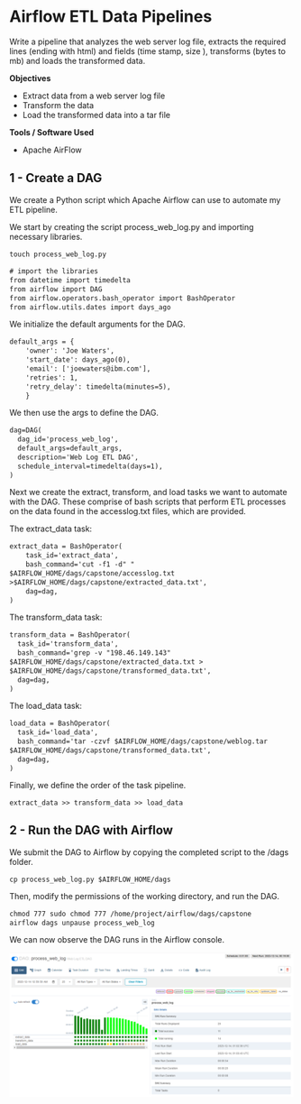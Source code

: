 # Airflow ETL Data Pipelines
Write a pipeline that analyzes the web server log file, extracts the required lines (ending with html) and fields (time stamp, size ), transforms (bytes to mb) and loads the transformed data.

**Objectives**
- Extract data from a web server log file
- Transform the data
- Load the transformed data into a tar file

**Tools / Software Used**
- Apache AirFlow 

## 1 - Create a DAG
We create a Python script which Apache Airflow can use to automate my ETL pipeline.

We start by creating the script process_web_log.py and importing necessary libraries.
```
touch process_web_log.py
```
```
# import the libraries
from datetime import timedelta
from airflow import DAG
from airflow.operators.bash_operator import BashOperator
from airflow.utils.dates import days_ago
```

We initialize the default arguments for the DAG.
```
default_args = {
    'owner': 'Joe Waters',
    'start_date': days_ago(0),    
    'email': ['joewaters@ibm.com'],
    'retries': 1,
    'retry_delay': timedelta(minutes=5),
    }
```

We then use the args to define the DAG.
```
dag=DAG(
  dag_id='process_web_log',
  default_args=default_args,
  description='Web Log ETL DAG',
  schedule_interval=timedelta(days=1),
)
```

Next we create the extract, transform, and load tasks we want to automate with the DAG. These comprise of bash scripts that perform ETL processes on the data found in the accesslog.txt files, which are provided.

The extract_data task:
```
extract_data = BashOperator(
    task_id='extract_data',
    bash_command='cut -f1 -d" " $AIRFLOW_HOME/dags/capstone/accesslog.txt >$AIRFLOW_HOME/dags/capstone/extracted_data.txt',
    dag=dag,
)
```

The transform_data task:
```
transform_data = BashOperator(
  task_id='transform_data',
  bash_command='grep -v "198.46.149.143" $AIRFLOW_HOME/dags/capstone/extracted_data.txt > $AIRFLOW_HOME/dags/capstone/transformed_data.txt',
  dag=dag,
)
```

The load_data task:
```
load_data = BashOperator(
  task_id='load_data',
  bash_command='tar -czvf $AIRFLOW_HOME/dags/capstone/weblog.tar $AIRFLOW_HOME/dags/capstone/transformed_data.txt',
  dag=dag,
)
```

Finally, we define the order of the task pipeline.
```
extract_data >> transform_data >> load_data
```

## 2 - Run the DAG with Airflow
We submit the DAG to Airflow by copying the completed script to the /dags folder.
```
cp process_web_log.py $AIRFLOW_HOME/dags
```

Then, modify the permissions of the working directory, and run the DAG.
```
chmod 777 sudo chmod 777 /home/project/airflow/dags/capstone
airflow dags unpause process_web_log
```

We can now observe the DAG runs in the Airflow console.

![Ecommerce data as a dashboard datasource](https://github.com/joeWatersDev/ibm-data-engineering-capstone-project/blob/main/5%20-%20Airflow%20ETL%20Data%20Pipelines/dag_runs.PNG)